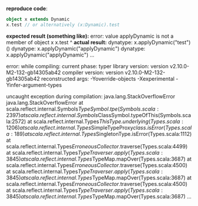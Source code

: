 **reproduce code**:
```scala
object x extends Dynamic
x.test // or alternatively (x:Dynamic).test
```

**expected result (something like):**
error: value applyDynamic is not a member of object x
  x.test
    ^
**actual result:**
dynatype: x.applyDynamic("test")()
dynatype: x.applyDynamic("applyDynamic")
dynatype: x.applyDynamic("applyDynamic")
...

error:
     while compiling:  <console>
       current phase:  typer
     library version:  version v2.10.0-M2-132-gb14305ab42
    compiler version:  version v2.10.0-M2-132-gb14305ab42
  reconstructed args:  -Yoverride-objects -Xexperimental -Yinfer-argument-types

uncaught exception during compilation: java.lang.StackOverflowError
java.lang.StackOverflowError
        at scala.reflect.internal.Symbols$TypeSymbol.tpe(Symbols.scala:2397)
        at scala.reflect.internal.Symbols$ClassSymbol.typeOfThis(Symbols.scala:2572)
        at scala.reflect.internal.Types$ThisType.underlying(Types.scala:1206)
        at scala.reflect.internal.Types$SimpleTypeProxy$class.isError(Types.scala:189)
        at scala.reflect.internal.Types$SingletonType.isError(Types.scala:1112)
        at scala.reflect.internal.Types$ErroneousCollector$.traverse(Types.scala:4499)
        at scala.reflect.internal.Types$TypeTraverser.apply(Types.scala:3845)
        at scala.reflect.internal.Types$TypeMap.mapOver(Types.scala:3687)
        at scala.reflect.internal.Types$ErroneousCollector$.traverse(Types.scala:4500)
        at scala.reflect.internal.Types$TypeTraverser.apply(Types.scala:3845)
        at scala.reflect.internal.Types$TypeMap.mapOver(Types.scala:3687)
        at scala.reflect.internal.Types$ErroneousCollector$.traverse(Types.scala:4500)
        at scala.reflect.internal.Types$TypeTraverser.apply(Types.scala:3845)
        at scala.reflect.internal.Types$TypeMap.mapOver(Types.scala:3687)
        ...
